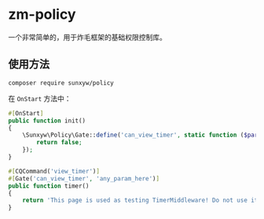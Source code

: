 # zm-policy

一个非常简单的，用于炸毛框架的基础权限控制库。

## 使用方法

```shell
composer require sunxyw/policy
```

在 `OnStart` 方法中：
```php
#[OnStart]
public function init()
{
    \Sunxyw\Policy\Gate::define('can_view_timer', static function ($params) {
        return false;
    });
}
```

```php
#[CQCommand('view_timer')]
#[Gate('can_view_timer', 'any_param_here')]
public function timer()
{
    return 'This page is used as testing TimerMiddleware! Do not use it in production.';
}
```
